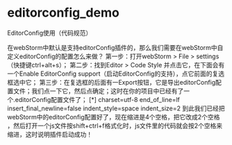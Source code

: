 # editorconfig_demo
EditorConfig使用（代码规范）

在webStorm中默认是支持editorConfig插件的，那么我们需要在webStorm中自定义editorConfig的配置怎么来做？
第一步：打开webStorm > File > settings（快捷键ctrl+alt+s）；
第二步：找到Editor > Code Style 并点击它，在下面会有一个Enable EditorConfig support（启动EditorConfig的支持），点它前面的复选框选中它；
第三步：在复选框的后面有一Export按钮，它是导出editorConfig配置文件；我们点一下它，然后点确定；这时在你的项目中已经有了一个.editorConfig配置文件了；
[*]
charset=utf-8
end_of_line=lf
insert_final_newline=false
indent_style=space
indent_size=2
到此我们已经把webStorm中的editorConfig配置好了，现在缩进是4个空格，把它改成2个空格 ，然后打开一个js文件按shift+ctrl+f格式化时，js文件里的代码就会按2个空格来缩进，这时说明插件启动成功！
